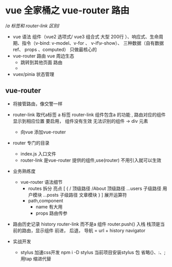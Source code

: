 # vue 全家桶之 vue-router 路由
/*a 标签和 router-link 区别*/
- vue 语法 组件（vue2 选项式/ vue3 组合式 大型 200行 ）、响应式、生命周期、指令（v-bind: v-model、v-for 、 v-if\v-show）、 三种数据（自有数据ref、 props 、computed）
  只做最核心的
- vue-router 路由 vue 周边生态
  - 跳转到其他页面 路由 
  - 
- vuex/pinia 状态管理

## vue-router
- 将接管路由，像交警一样
- router-link 取代a标签 
  a 标签 
  router-link 组件包含a 的功能 , 路由对应的组件显示到相应位置
  要启用，
  组件没有生效 无法识别的组件 -> div 元素
  - 向vue 添加vue-router 

- router 专门的目录
  - index.js 入口文件
  - router-link 是vue-router 提供的组件,use(router) 不用引入就可以生效

- 业务熟练度
  - vue-router 语法细节
    - routes 拆分 亮点 
      [
        {
          /       顶级路径
          /About  顶级路径
          ...users  子级路径 用户模块
          ...posts  子级路径 文章模块
        }
      ]
      展开运算符
    - path,component
      - name  有大用
      - props  路由传参

- 路由历史记录 history
  router-link 而不是a 组件
  router.push() 入栈
  栈顶是当前的路由，显示组件
  前进， 后退，
  导航 = url + history navigator

- 实战开发
  - stylus
    加速css开发
    npm i -D stylus 当前项目安装stylus 包
    省略{}、:、;  用tap 缩进代替
